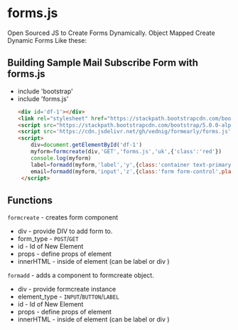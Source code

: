 # forms.js
Open Sourced JS to Create Forms Dynamically.
Object Mapped
Create Dynamic Forms Like these:<br />
## **Building Sample Mail Subscribe Form with forms.js**
<ul>
<li>include 'bootstrap'
<li>include 'forms.js'
 
```html
<div id='df-1'></div>
<link rel="stylesheet" href="https://stackpath.bootstrapcdn.com/bootstrap/5.0.0-alpha2/css/bootstrap.min.css" integrity="sha384-DhY6onE6f3zzKbjUPRc2hOzGAdEf4/Dz+WJwBvEYL/lkkIsI3ihufq9hk9K4lVoK" crossorigin="anonymous">
<script src="https://stackpath.bootstrapcdn.com/bootstrap/5.0.0-alpha2/js/bootstrap.min.js" integrity="sha384-5h4UG+6GOuV9qXh6HqOLwZMY4mnLPraeTrjT5v07o347pj6IkfuoASuGBhfDsp3d" crossorigin="anonymous"></script>
<script src='https://cdn.jsdelivr.net/gh/vednig/formearly/forms.js'></script>
<script>
    div=document.getElementById('df-1')
    myform=formcreate(div,'GET','forms.js','uk',{'class':'red'})
    console.log(myform)
    label=formadd(myform,'label','y',{class:'container text-primary',value:'Go'},'Subscribe to Email')
    email=formadd(myform,'input','z',{class:'form form-control',placeholder:'Email-Address'})
 </script>
```
</ul>


## **Functions**
`formcreate` - creates form component <br>
  - div - provide DIV to add form to. <br>
  - form_type - `POST`/`GET` <br>
  - id - Id of New Element <br>
  - props - define props of element <br>
  - innerHTML - inside of element (can be label or div ) <br>
  
`formadd` - adds a component to formcreate object. <br>
  - div - provide formcreate instance <br>
  - element_type - `INPUT`/`BUTTON`/`LABEL` <br>
  - id - Id of New Element <br>
  - props - define props of element <br>
  - innerHTML - inside of element (can be label or div ) <br>

